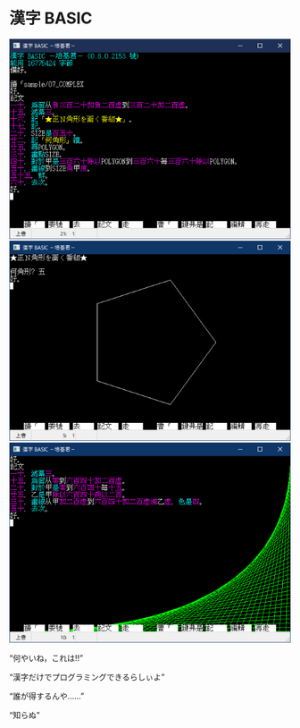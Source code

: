 # 漢字 BASIC

![画像1](https://raw.githubusercontent.com/Miteruzo/kanzi-basic/main/pucture1.png)
![画像2](https://raw.githubusercontent.com/Miteruzo/kanzi-basic/main/pucture2.png)
![画像3](https://raw.githubusercontent.com/Miteruzo/kanzi-basic/main/pucture3.png)

“何やいね，これは!!”

“漢字だけでプログラミングできるらしぃよ”

“誰が得するんや……”

“知らぬ”

